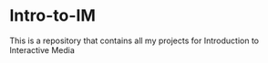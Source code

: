 # Intro-to-IM
This is a repository that contains all my projects for Introduction to Interactive Media
